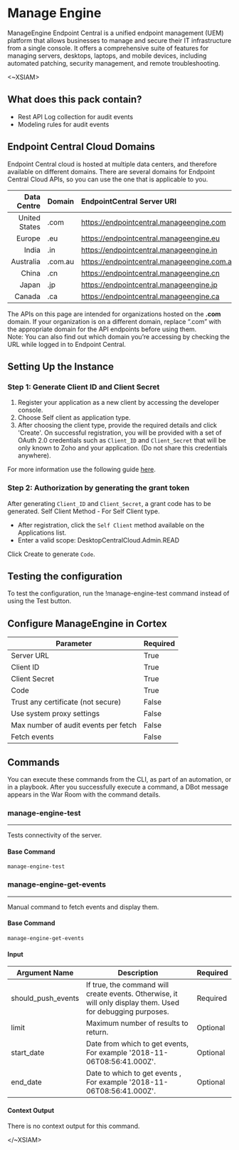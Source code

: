 # Manage Engine

ManageEngine Endpoint Central is a unified endpoint management (UEM) platform that allows businesses to manage and secure their IT infrastructure from a single console. It offers a comprehensive suite of features for managing servers, desktops, laptops, and mobile devices, including automated patching, security management, and remote troubleshooting.

<~XSIAM>

## What does this pack contain?

- Rest API Log collection for audit events
- Modeling rules for audit events

## Endpoint Central Cloud Domains

Endpoint Central cloud is hosted at multiple data centers, and therefore available on different domains. There are several domains for Endpoint Central Cloud APIs, so you can use the one that is applicable to you.

| Data Centre  | Domain | EndpointCentral Server URI                 |
|-------------:|:-------|:-------------------------------------------|
| United States| .com   | https://endpointcentral.manageengine.com   |
| Europe       | .eu    | https://endpointcentral.manageengine.eu    |
| India        | .in    | https://endpointcentral.manageengine.in    |
| Australia    | .com.au| https://endpointcentral.manageengine.com.au|
| China        | .cn    | https://endpointcentral.manageengine.cn    |
| Japan        | .jp    | https://endpointcentral.manageengine.jp    |
| Canada       | .ca    | https://endpointcentral.manageengine.ca    |

The APIs on this page are intended for organizations hosted on the **.com** domain. If your organization is on a different domain, replace “.com” with the appropriate domain for the API endpoints before using them.  
Note: You can also find out which domain you’re accessing by checking the URL while logged in to Endpoint Central.

## Setting Up the Instance

### Step 1: Generate Client ID and Client Secret

1. Register your application as a new client by accessing the developer console.
2. Choose Self client as application type.
3. After choosing the client type, provide the required details and click 'Create'. On successful registration, you will be provided with a set of OAuth 2.0 credentials such as `Client_ID` and `Client_Secret` that will be only known to Zoho and your application. (Do not share this credentials anywhere).

For more information use the following guide [here](https://www.manageengine.com/products/desktop-central/api/cloud_index.html).

### Step 2: Authorization by generating the grant token

After generating `Client_ID` and `Client_Secret`, a grant code has to be generated.
Self Client Method - For Self Client type.

- After registration, click the `Self Client` method available on the Applications list.
- Enter a valid scope: DesktopCentralCloud.Admin.READ

Click Create to generate `Code`.

## Testing the configuration

To test the configuration, run the !manage-engine-test command instead of using the Test button.

## Configure ManageEngine in Cortex

| **Parameter** | **Required** |
| --- | --- |
| Server URL | True |
| Client ID | True |
| Client Secret | True |
| Code | True |
| Trust any certificate (not secure) | False |
| Use system proxy settings | False |
| Max number of audit events per fetch | False |
| Fetch events | False |

## Commands

You can execute these commands from the CLI, as part of an automation, or in a playbook.
After you successfully execute a command, a DBot message appears in the War Room with the command details.

### manage-engine-test

***
Tests connectivity of the server.

#### Base Command

`manage-engine-test`

### manage-engine-get-events

***
Manual command to fetch events and display them.

#### Base Command

`manage-engine-get-events`

#### Input

| **Argument Name** | **Description** | **Required** |
| --- | --- | --- |
| should_push_events | If true, the command will create events. Otherwise, it will only display them. Used for debugging purposes.| Required |
| limit              | Maximum number of results to return.                                                                       | Optional |
| start_date         | Date from which to get events, For example '2018-11-06T08:56:41.000Z'.                                         | Optional |
| end_date           | Date to which to get events , For example '2018-11-06T08:56:41.000Z'.                                          | Optional |

#### Context Output

There is no context output for this command.

</~XSIAM>
